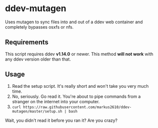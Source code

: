 # ddev-mutagen

Uses mutagen to sync files into and out of a ddev web container and completely bypasses osxfs or nfs.

## Requirements

This script requires ddev **v1.14.0** or newer. This method **will not work** with any ddev version older than that.

## Usage

1. Read the setup script. It's really short and won't take you very much time.
2. No, seriously. Go read it. You're about to pipe commands from a stranger on the internet into your computer.
3. `curl https://raw.githubusercontent.com/markus2610/ddev-mutagen/master/setup.sh | bash`

Wait, you didn't read it before you ran it? Are you crazy?
